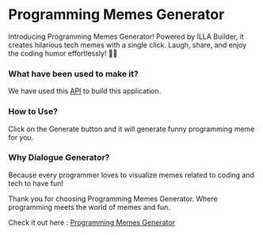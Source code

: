 # Programming Memes Generator
Introducing Programming Memes Generator! Powered by ILLA Builder, it creates hilarious tech memes with a single click. Laugh, share, and enjoy the coding humor effortlessly! 🚀😂

### What have been used to make it?
We have used this [API](https://rapidapi.com/kaushalsharma880-GAglnDIvTy/api/programming-memes-images/) to build this application.

### How to Use?
Click on the Generate button and it will generate funny programming meme for you.

### Why Dialogue Generator?
Because every programmer loves to visualize memes related to coding and tech to have fun!

Thank you for choosing Programming Memes Generator. Where programming meets the world of memes and fun.

Check it out here : [Programming Memes Generator](https://illa.ai/app/ILAfx4p1C7I2/detail)
